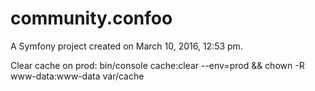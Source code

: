 community.confoo
================

A Symfony project created on March 10, 2016, 12:53 pm.

Clear cache on prod:
bin/console cache:clear --env=prod && chown -R www-data:www-data var/cache

